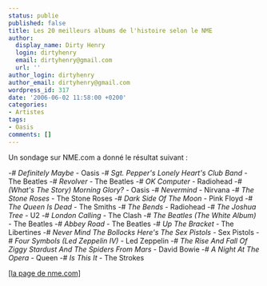 ```yaml
---
status: publie
published: false
title: Les 20 meilleurs albums de l'histoire selon le NME
author:
  display_name: Dirty Henry
  login: dirtyhenry
  email: dirtyhenry@gmail.com
  url: ''
author_login: dirtyhenry
author_email: dirtyhenry@gmail.com
wordpress_id: 317
date: '2006-06-02 11:58:00 +0200'
categories:
- Artistes
tags:
- Oasis
comments: []
---
```

Un sondage sur NME.com a donné le résultat suivant :

-# *Definitely Maybe* - Oasis
-# *Sgt. Pepper's Lonely Heart's Club Band* - The Beatles
-# *Revolver* - The Beatles
-# *OK Computer* - Radiohead
-# *(What's The Story) Morning Glory?* - Oasis
-# *Nevermind* - Nirvana
-# *The Stone Roses* - The Stone Roses
-# *Dark Side Of The Moon* - Pink Floyd
-# *The Queen Is Dead* - The Smiths
-# *The Bends* - Radiohead
-# *The Joshua Tree* - U2
-# *London Calling* - The Clash
-# *The Beatles (The White Album)* - The Beatles
-# *Abbey Road* - The Beatles
-# *Up The Bracket* - The Libertines
-# *Never Mind The Bollocks Here's The Sex Pistols* - Sex Pistols
-# *Four Symbols (Led Zeppelin IV)* - Led Zeppelin
-# *The Rise And Fall Of Ziggy Stardust And The Spiders From Mars* - David Bowie
-# *A Night At The Opera* - Queen
-# *Is This It* - The Strokes

<a href="http://www.nme.com/news/oasis/23227">[la page de nme.com]</a>
